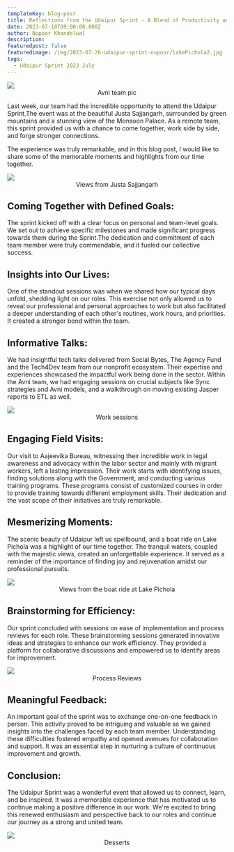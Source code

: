 ```yaml
---
templateKey: blog-post
title: Reflections from the Udaipur Sprint - A Blend of Productivity and Joy
date: 2023-07-18T09:00:00.000Z
author: Nupoor Khandelwal
description:
featuredpost: false
featuredimage: /img/2023-07-26-udaipur-sprint-nupoor/lakePichola2.jpg
tags:
  - Udaipur Sprint 2023 July
---
```


![](/img/2023-07-26-udaipur-sprint-nupoor/Team.png)
<span style="display:flex;justify-content:center;">Avni team pic</span>

Last week, our team had the incredible opportunity to attend the Udaipur Sprint.The event was at the beautiful Justa Sajjangarh, surrounded by green mountains and a stunning view of the Monsoon Palace. As a remote team, this sprint provided us with a chance to come together, work side by side, and forge stronger connections.

The experience was truly remarkable, and in this blog post, I would like to share some of the memorable moments and highlights from our time together.

![](/img/2023-07-26-udaipur-sprint-nupoor/ViewsFromJusta.png)
<span style="display:flex;justify-content:center;">Views from Justa Sajjangarh</span>

## Coming Together with Defined Goals:
The sprint kicked off with a clear focus on personal and team-level goals. We set out to achieve specific milestones and made significant progress towards them during the Sprint.The dedication and commitment of each team member were truly commendable, and it fueled our collective success.

## Insights into Our Lives:
One of the standout sessions was when we shared how our typical days unfold, shedding light on our roles. This exercise not only allowed us to reveal our professional and personal approaches to work but also facilitated a deeper understanding of each other's routines, work hours, and priorities. It created a stronger bond within the team.

## Informative Talks:
We had insightful tech talks delivered from Social Bytes, The Agency Fund and the Tech4Dev team from our nonprofit ecosystem. Their expertise and experiences showcased the impactful work being done in the sector. Within the Avni team, we had engaging sessions on crucial subjects like Sync strategies and Avni models, and a walkthrough on moving existing Jasper reports to ETL as well.

![](/img/2023-07-26-udaipur-sprint-nupoor/WorkSessions.png)
<span style="display:flex;justify-content:center;">Work sessions</span>

## Engaging Field Visits:
Our visit to Aajeevika Bureau, witnessing their incredible work in legal awareness and advocacy within the labor sector and mainly with migrant workers, left a lasting impression. Their work starts with identifying issues, finding solutions along with the Government, and conducting various training programs. These programs consist of customized courses in order to provide training towards different employment skills. Their dedication and the vast scope of their initiatives are truly remarkable.

## Mesmerizing Moments:
The scenic beauty of Udaipur left us spellbound, and a boat ride on Lake Pichola was a highlight of our time together. The tranquil waters, coupled with the majestic views, created an unforgettable experience. It served as a reminder of the importance of finding joy and rejuvenation amidst our professional pursuits.

![](/img/2023-07-26-udaipur-sprint-nupoor/LakePichola.png)
<span style="display:flex;justify-content:center;">Views from the boat ride at Lake Pichola</span>

## Brainstorming for Efficiency:
Our sprint concluded with sessions on ease of implementation and process reviews for each role. These brainstorming sessions generated innovative ideas and strategies to enhance our work efficiency. They provided a platform for collaborative discussions and empowered us to identify areas for improvement.

![](/img/2023-07-26-udaipur-sprint-nupoor/ProcessReview.jpg)
<span style="display:flex;justify-content:center;">Process Reviews</span>

## Meaningful Feedback:
An important goal of the sprint was to exchange one-on-one feedback in person. This activity proved to be intriguing and valuable as we gained insights into the challenges faced by each team member. Understanding these difficulties fostered empathy and opened avenues for collaboration and support. It was an essential step in nurturing a culture of continuous improvement and growth.

## Conclusion:
The Udaipur Sprint was a wonderful event that allowed us to connect, learn, and be inspired. It was a memorable experience that has motivated us to continue making a positive difference in our work. We're excited to bring this renewed enthusiasm and perspective back to our roles and continue our journey as a strong and united team.

![](/img/2023-07-26-udaipur-sprint-nupoor/Sweets.png)
<span style="display:flex;justify-content:center;">Desserts</span>
